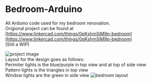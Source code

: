 # Bedroom-Arduino
All Arduino code used for my bedroom renovation.  
Origional project can be found at [https://www.tinkercad.com/things/0pKshmSjM9p-bedroom](https://www.tinkercad.com/things/0pKshmSjM9p-bedroom) <br/>
(Still a WIP)  
  
![project image](https://github.com/user-attachments/assets/bce73a94-9477-4f08-9e45-bb01fa90141c)
<br/>
Layout for the design goes as follows:<br/>
Perimiter lights is the blue/purple in top view and at top of side view <br/>
Pattern lights is the triangles in top view  
Window lights are the green in side view
![bedroom layout](https://github.com/user-attachments/assets/08a9ad49-a616-44a2-963d-8eea4f599d48)

